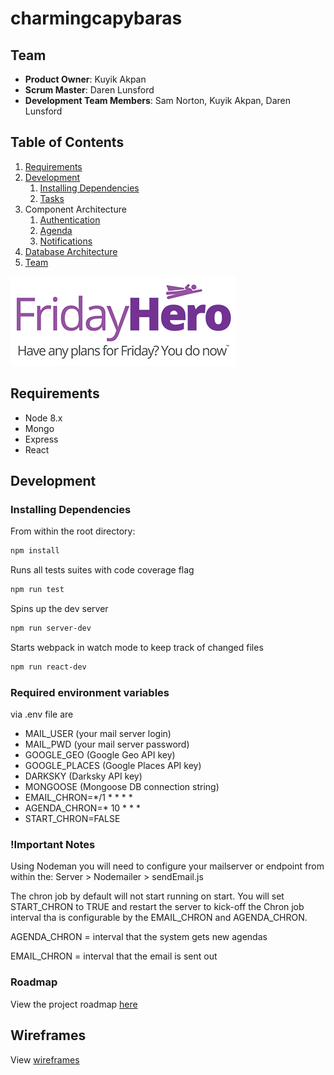 # charmingcapybaras
> 

## Team

  - __Product Owner__: Kuyik Akpan
  - __Scrum Master__: Daren Lunsford
  - __Development Team Members__: Sam Norton, Kuyik Akpan, Daren Lunsford

## Table of Contents

1. [Requirements](#requirements)
1. [Development](#development)
    1. [Installing Dependencies](#installing-dependencies)
    1. [Tasks](#tasks)    
1. Component Architecture
   1. [Authentication](https://github.com/charmingcapybaras/charmingcapybaras/wiki/User-Signup)
   1. [Agenda](https://github.com/charmingcapybaras/charmingcapybaras/wiki/User-Agenda)
   1. [Notifications](https://github.com/charmingcapybaras/charmingcapybaras/wiki/User-Notifications)
1. [Database Architecture](https://github.com/charmingcapybaras/charmingcapybaras/wiki/Database-Architecture)   
1. [Team](#team)

![](https://github.com/charmingcapybaras/charmingcapybaras/blob/master/documentation/fridayHero.png)

## Requirements

- Node 8.x
- Mongo
- Express
- React

## Development

### Installing Dependencies

From within the root directory:

```sh
npm install
```
Runs all tests suites with code coverage flag

```sh
npm run test
```
Spins up the dev server
```sh
npm run server-dev
```
Starts webpack in watch mode to keep track of changed files
```sh
npm run react-dev
```

### Required environment variables
via .env file are
- MAIL_USER (your mail server login)
- MAIL_PWD (your mail server password)
- GOOGLE_GEO (Google Geo API key)
- GOOGLE_PLACES (Google Places API key)
- DARKSKY (Darksky API key)
- MONGOOSE (Mongoose DB connection string)
- EMAIL_CHRON=*/1 * * * *
- AGENDA_CHRON=* 10 * * *
- START_CHRON=FALSE

### !Important Notes
Using Nodeman you will need to configure your mailserver or endpoint from within the:
Server > Nodemailer > sendEmail.js

The chron job by default will not start running on start. You will set START_CHRON to TRUE and restart the server to kick-off the Chron job interval tha is configurable by the EMAIL_CHRON and AGENDA_CHRON.

AGENDA_CHRON = interval that the system gets new agendas

EMAIL_CHRON = interval that the email is sent out


### Roadmap

View the project roadmap [here](https://docs.google.com/spreadsheets/d/1xCxue7CKKYoXslswFLcvdZH13hu2AlR_DTgNVaetoP0/edit?usp=sharing)

## Wireframes
View [wireframes](https://xd.adobe.com/view/99a6fd55-2be4-4161-a205-ba9e978a9fb6) 

